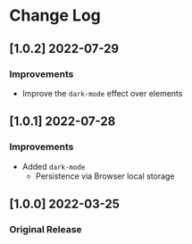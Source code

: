 # Change Log

## [1.0.2] 2022-07-29
### Improvements

- Improve the `dark-mode` effect over elements

## [1.0.1] 2022-07-28
### Improvements

- Added `dark-mode` 
  - Persistence via Browser local storage

## [1.0.0] 2022-03-25
### Original Release 
